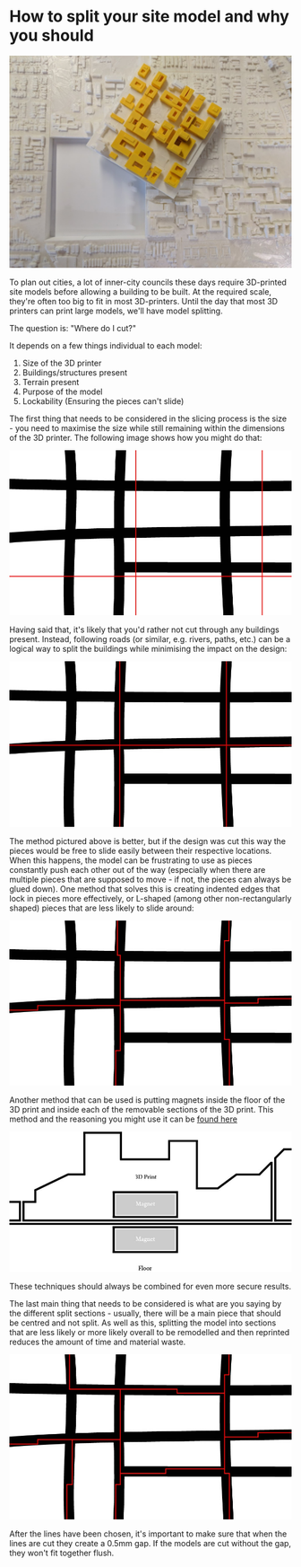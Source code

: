 # How to split your site model and why you should

![Missing Image](/_includes/3dprinting/images/modelSlotPiece.jpg)

To plan out cities, a lot of inner-city councils these days require 3D-printed site models before allowing a building to be built. At the required scale, they're often too big to fit in most 3D-printers. Until the day that most 3D printers can print large models, we'll have model splitting.

The question is: "Where do I cut?"

It depends on a few things individual to each model:

1.  Size of the 3D printer
2.  Buildings/structures present
3.  Terrain present
4.  Purpose of the model
5.  Lockability (Ensuring the pieces can't slide)

The first thing that needs to be considered in the slicing process is the size - you need to maximise the size while still remaining within the dimensions of the 3D printer. The following image shows how you might do that:

![Missing Image](/_includes/3dprinting/images/CityCutLinesGrid.jpg)

Having said that, it's likely that you'd rather not cut through any buildings present. Instead, following roads (or similar, e.g. rivers, paths, etc.) can be a logical way to split the buildings while minimising the impact on the design:

![Missing Image](/_includes/3dprinting/images/CityCutLinesRoads.jpg)

The method pictured above is better, but if the design was cut this way the pieces would be free to slide easily between their respective locations. When this happens, the model can be frustrating to use as pieces constantly push each other out of the way (especially when there are multiple pieces that are supposed to move - if not, the pieces can always be glued down). One method that solves this is creating indented edges that lock in pieces more effectively, or L-shaped (among other non-rectangularly shaped) pieces that are less likely to slide around:

![Missing Image](/_includes/3dprinting/images/CityCutLinesJagged.jpg)

Another method that can be used is putting magnets inside the floor of the 3D print and inside each of the removable sections of the 3D print. This method and the reasoning you might use it can be [found here](#MagnetMethod)

![Missing Image](/_includes/3dprinting/images/MagnetWithinPrint.jpg)

These techniques should always be combined for even more secure results.

The last main thing that needs to be considered is what are you saying by the different split sections - usually, there will be a main piece that should be centred and not split. As well as this, splitting the model into sections that are less likely or more likely overall to be remodelled and then reprinted reduces the amount of time and material waste.

![Missing Image](/_includes/3dprinting/images/CityCutLinesZoning.jpg)

After the lines have been chosen, it's important to make sure that when the lines are cut they create a 0.5mm gap. If the models are cut without the gap, they won't fit together flush.
